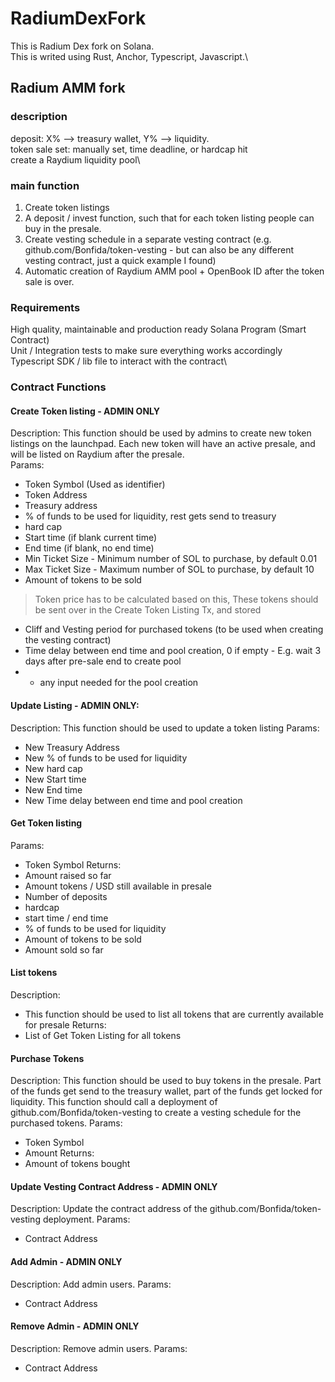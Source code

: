 # RadiumDexFork
This is Radium Dex fork on Solana.\
This is writed using Rust, Anchor, Typescript, Javascript.\

## Radium AMM fork
### description
deposit: X% --> treasury wallet, Y% --> liquidity.\
token sale set: manually set, time deadline, or hardcap hit\
create a Raydium liquidity pool\

### main function
1. Create token listings
2. A deposit / invest function, such that for each token listing people can buy in the presale.
3. Create vesting schedule in a separate vesting contract (e.g. github.com/Bonfida/token-vesting - but can also be any different vesting contract, just a quick example I found)
4. Automatic creation of Raydium AMM pool + OpenBook ID after the token sale is over.

### Requirements
High quality, maintainable and production ready Solana Program (Smart Contract)\
Unit / Integration tests to make sure everything works accordingly\
Typescript SDK / lib file to interact with the contract\

### Contract Functions
#### Create Token listing - ADMIN ONLY
Description:
This function should be used by admins to create new token listings on the launchpad. Each new token will have an active presale, and will be listed on Raydium after the presale.\
Params:
* Token Symbol (Used as identifier)
* Token Address
* Treasury address
* % of funds to be used for liquidity, rest gets send to treasury
* hard cap
* Start time (if blank current time)
* End time (if blank, no end time)
* Min Ticket Size - Minimum number of SOL to purchase, by default 0.01
* Max Ticket Size - Maximum number of SOL to purchase, by default 10
* Amount of tokens to be sold
> Token price has to be calculated based on this,
> These tokens should be sent over in the Create Token Listing Tx, and stored
* Cliff and Vesting period for purchased tokens (to be used when creating the vesting contract)
* Time delay between end time and pool creation, 0 if empty - E.g. wait 3 days after pre-sale end to create pool
* + any input needed for the pool creation

#### Update Listing - ADMIN ONLY:
Description:
This function should be used to update a token listing
Params:
* New Treasury Address
* New % of funds to be used for liquidity
* New hard cap
* New Start time
* New End time
* New Time delay between end time and pool creation

#### Get Token listing
Params:
* Token Symbol
Returns:
* Amount raised so far
* Amount tokens / USD still available in presale
* Number of deposits
* hardcap
* start time / end time
* % of funds to be used for liquidity
* Amount of tokens to be sold
* Amount sold so far

#### List tokens
Description:
* This function should be used to list all tokens that are currently available for presale
Returns:
* List of Get Token Listing for all tokens

#### Purchase Tokens
Description:
This function should be used to buy tokens in the presale. Part of the funds get send to the treasury wallet, part of the funds get locked for liquidity. This function should call a deployment of github.com/Bonfida/token-vesting to create a vesting schedule for the purchased tokens.
Params:
* Token Symbol
* Amount
Returns:
* Amount of tokens bought

#### Update Vesting Contract Address - ADMIN ONLY
Description:
Update the contract address of the github.com/Bonfida/token-vesting deployment.
Params:
* Contract Address

#### Add Admin - ADMIN ONLY
Description:
Add admin users.
Params:
* Contract Address

#### Remove Admin - ADMIN ONLY
Description:
Remove admin users.
Params:
* Contract Address

